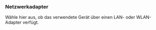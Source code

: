 ### Netzwerkadapter

Wähle hier aus, ob das verwendete Gerät über einen LAN- oder WLAN-Adapter verfügt.